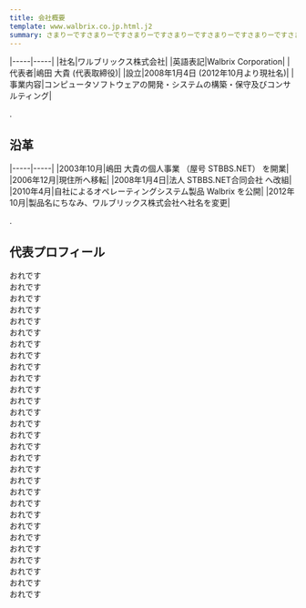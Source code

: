 ```yaml
---
title: 会社概要
template: www.walbrix.co.jp.html.j2
summary: さまりーですさまりーですさまりーですさまりーですさまりーですさまりーですさまりーですさまりーですさまりーですさまりーですさまりーですさまりーです
---
```


|-----|-----|
|社名|ワルブリックス株式会社|
|英語表記|Walbrix Corporation|
|代表者|嶋田 大貴 (代表取締役)|
|設立|2008年1月4日 (2012年10月より現社名)|
|事業内容|コンピュータソフトウェアの開発・システムの構築・保守及びコンサルティング|

.

## 沿革

|-----|-----|
|2003年10月|嶋田 大貴の個人事業 （屋号 STBBS.NET） を開業|
|2006年12月|現住所へ移転|
|2008年1月4日|法人 STBBS.NET合同会社 へ改組|
|2010年4月|自社によるオペレーティングシステム製品 Walbrix を公開|
|2012年10月|製品名にちなみ、ワルブリックス株式会社へ社名を変更|

.

<h2 id="md">代表プロフィール</h2>

おれです<br>
おれです<br>
おれです<br>
おれです<br>
おれです<br>
おれです<br>
おれです<br>
おれです<br>
おれです<br>
おれです<br>
おれです<br>
おれです<br>
おれです<br>
おれです<br>
おれです<br>
おれです<br>
おれです<br>
おれです<br>
おれです<br>
おれです<br>
おれです<br>
おれです<br>
おれです<br>
おれです<br>
おれです<br>
おれです<br>
おれです<br>
おれです<br>
おれです<br>
